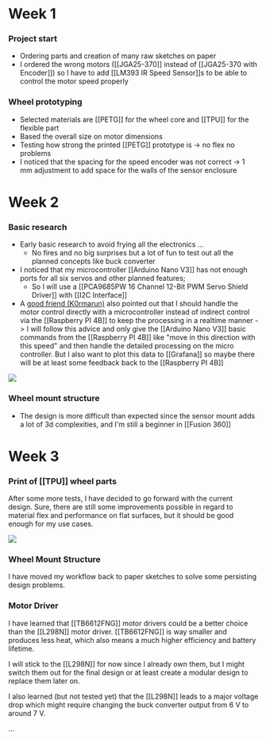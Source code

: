 
# Week 1
### Project start
- Ordering parts and creation of many raw sketches on paper
- I ordered the wrong motors ([[JGA25-370]] instead of [[JGA25-370 with Encoder]]) so I have to add [[LM393 IR Speed Sensor]]s to be able to control the motor speed properly

### Wheel prototyping
- Selected materials are [[PETG]] for the wheel core and [[TPU]] for the flexible part
- Based the overall size on motor dimensions
- Testing how strong the printed [[PETG]] prototype is → no flex no problems
- I noticed that the spacing for the speed encoder was not correct → 1 mm adjustment to add space for the walls of the sensor enclosure

# Week 2

### Basic research
- Early basic research to avoid frying all the electronics ...
	- No fires and no big surprises but a lot of fun to test out all the planned concepts like buck converter
- I noticed that my microcontroller [[Arduino Nano V3]] has not enough ports for all six servos and other planned features;
	- So I will use a [[PCA9685PW 16 Channel 12-Bit PWM Servo Shield Driver]] with [[I2C Interface]]
- A [good friend (K0rmarun)](https://github.com/k0rmarun) also pointed out that I should handle the motor control directly with a microcontroller instead of indirect control via the [[Raspberry PI 4B]] to keep the processing in a realtime manner -> I will follow this advice and only give the [[Arduino Nano V3]] basic commands from the [[Raspberry PI 4B]] like "move in this direction with this speed" and then handle the detailed processing on the micro controller. But I also want to plot this data to [[Grafana]] so maybe there will be at least some feedback back to the [[Raspberry PI 4B]]

![](../Images/Week2.jpg)

### Wheel mount structure
- The design is more difficult than expected since the sensor mount adds a lot of 3d complexities, and I'm still a beginner in [[Fusion 360]]

# Week 3

### Print of [[TPU]] wheel parts 

After some more tests, I have decided to go forward with the current design.
Sure, there are still some improvements possible in regard to material flex and performance on flat surfaces,
but it should be good enough for my use cases.

![](../Images/Week3_Rover_TPU_Print.jpg)

### Wheel Mount Structure
I have moved my workflow back to paper sketches to solve some persisting design problems.


### Motor Driver

I have learned that [[TB6612FNG]] motor drivers could be a better choice than the [[L298N]] motor driver.
[[TB6612FNG]] is way smaller and produces less heat, which also means a much higher efficiency and battery lifetime.

I will stick to the [[L298N]] for now since I already own them, but I might switch them out for the final design or
at least create a modular design to replace them later on.

I also learned (but not tested yet) that the [[L298N]] leads to a major voltage drop which might require changing
the buck converter output from 6 V to around 7 V.

...
  

